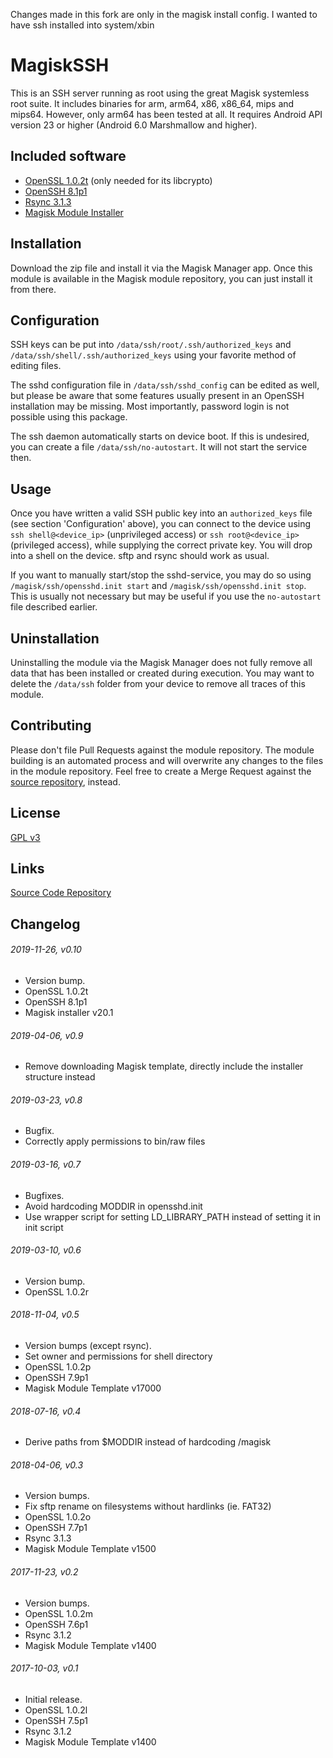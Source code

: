 Changes made in this fork are only in the magisk install config.
I wanted to have ssh installed into system/xbin

MagiskSSH
=========

This is an SSH server running as root using the great Magisk systemless root suite. It includes binaries for arm, arm64, x86, x86_64, mips and mips64. However, only arm64 has been tested at all. It requires Android API version 23 or higher (Android 6.0 Marshmallow and higher).

## Included software

* [OpenSSL 1.0.2t](https://www.openssl.org/) (only needed for its libcrypto)
* [OpenSSH 8.1p1](https://www.openssh.com/)
* [Rsync 3.1.3](https://rsync.samba.org/)
* [Magisk Module Installer](https://github.com/topjohnwu/magisk-module-installer)

## Installation

Download the zip file and install it via the Magisk Manager app. Once this module is available in the Magisk module repository, you can just install it from there.

## Configuration

SSH keys can be put into `/data/ssh/root/.ssh/authorized_keys` and `/data/ssh/shell/.ssh/authorized_keys` using your favorite method of editing files.

The sshd configuration file in `/data/ssh/sshd_config` can be edited as well, but please be aware that some features usually present in an OpenSSH installation may be missing. Most importantly, password login is not possible using this package.

The ssh daemon automatically starts on device boot. If this is undesired, you can create a file `/data/ssh/no-autostart`. It will not start the service then.

## Usage

Once you have written a valid SSH public key into an `authorized_keys` file (see section 'Configuration' above), you can connect to the device using `ssh shell@<device_ip>` (unprivileged access) or `ssh root@<device_ip>` (privileged access), while supplying the correct private key. You will drop into a shell on the device. sftp and rsync should work as usual.

If you want to manually start/stop the sshd-service, you may do so using `/magisk/ssh/opensshd.init start` and `/magisk/ssh/opensshd.init stop`. This is usually not necessary but may be useful if you use the `no-autostart` file described earlier.

## Uninstallation

Uninstalling the module via the Magisk Manager does not fully remove all data that has been installed or created during execution. You may want to delete the `/data/ssh` folder from your device to remove all traces of this module.

## Contributing

Please don't file Pull Requests against the module repository. The module building is an automated process and will overwrite any changes to the files in the module repository.
Feel free to create a Merge Request against the [source repository](https://gitlab.com/d4rcm4rc/MagiskSSH), instead.

## License

[GPL v3](https://gitlab.com/d4rcm4rc/MagiskSSH/blob/master/LICENSE)

## Links

[Source Code Repository](https://gitlab.com/d4rcm4rc/MagiskSSH)

## Changelog

###### 2019-11-26, v0.10

- Version bump.
- OpenSSL 1.0.2t
- OpenSSH 8.1p1
- Magisk installer v20.1

###### 2019-04-06, v0.9

- Remove downloading Magisk template, directly include the installer structure instead

###### 2019-03-23, v0.8

- Bugfix.
- Correctly apply permissions to bin/raw files

###### 2019-03-16, v0.7

- Bugfixes.
- Avoid hardcoding MODDIR in opensshd.init
- Use wrapper script for setting LD_LIBRARY_PATH instead of setting it in init script

###### 2019-03-10, v0.6

- Version bump.
- OpenSSL 1.0.2r

###### 2018-11-04, v0.5

- Version bumps (except rsync).
- Set owner and permissions for shell directory
- OpenSSL 1.0.2p
- OpenSSH 7.9p1
- Magisk Module Template v17000

###### 2018-07-16, v0.4

- Derive paths from $MODDIR instead of hardcoding /magisk

###### 2018-04-06, v0.3

- Version bumps.
- Fix sftp rename on filesystems without hardlinks (ie. FAT32)
- OpenSSL 1.0.2o
- OpenSSH 7.7p1
- Rsync 3.1.3
- Magisk Module Template v1500

###### 2017-11-23, v0.2

- Version bumps.
- OpenSSL 1.0.2m
- OpenSSH 7.6p1
- Rsync 3.1.2
- Magisk Module Template v1400

###### 2017-10-03, v0.1

- Initial release.
- OpenSSL 1.0.2l
- OpenSSH 7.5p1
- Rsync 3.1.2
- Magisk Module Template v1400
